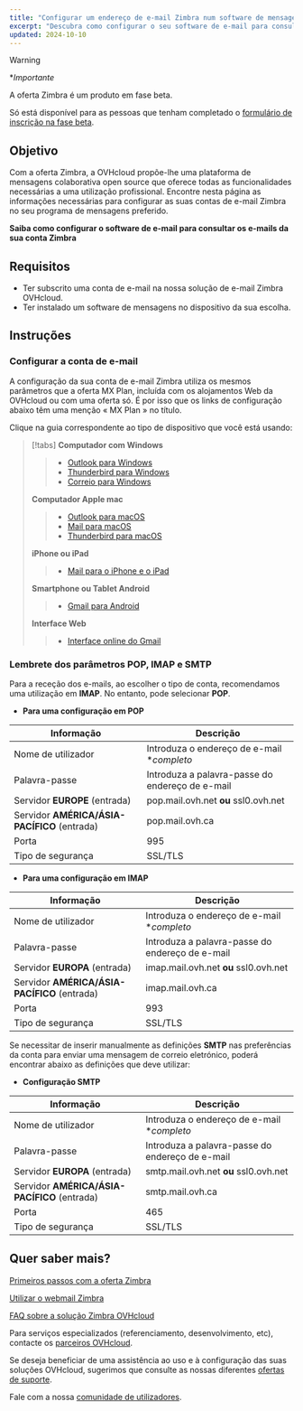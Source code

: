 ```yaml
---
title: "Configurar um endereço de e-mail Zimbra num software de mensagens"
excerpt: "Descubra como configurar o seu software de e-mail para consultar os e-mails da sua conta Zimbra"
updated: 2024-10-10
---
```


<style>
.w-400 {
max-width:400px!important;
}
</style>

> [!warning]
>
> **Importante*
>
> A oferta Zimbra é um produto em fase beta.
>
> Só está disponível para as pessoas que tenham completado o [formulário de inscrição na fase beta](https://labs.ovhcloud.com/en/zimbra-beta/).
>

## Objetivo

Com a oferta Zimbra, a OVHcloud propõe-lhe uma plataforma de mensagens colaborativa open source que oferece todas as funcionalidades necessárias a uma utilização profissional. Encontre nesta página as informações necessárias para configurar as suas contas de e-mail Zimbra no seu programa de mensagens preferido.

**Saiba como configurar o software de e-mail para consultar os e-mails da sua conta Zimbra**

## Requisitos

- Ter subscrito uma conta de e-mail na nossa solução de e-mail Zimbra OVHcloud.
- Ter instalado um software de mensagens no dispositivo da sua escolha.

## Instruções

### Configurar a conta de e-mail <a name="mail-config"></a>

A configuração da sua conta de e-mail Zimbra utiliza os mesmos parâmetros que a oferta MX Plan, incluída com os alojamentos Web da OVHcloud ou com uma oferta só. É por isso que os links de configuração abaixo têm uma menção « MX Plan » no título.

Clique na guia correspondente ao tipo de dispositivo que você está usando:

> [!tabs]
> **Computador com Windows**
>>
>> - [Outlook para Windows](/pages/web_cloud/email_and_collaborative_solutions/mx_plan/how_to_configure_outlook_2016)
>> - [Thunderbird para Windows](/pages/web_cloud/email_and_collaborative_solutions/mx_plan/how_to_configure_thunderbird_windows)
>> - [Correio para Windows](/pages/web_cloud/email_and_collaborative_solutions/mx_plan/how_to_configure_windows_10)
>>
> **Computador Apple mac**
>>
>> - [Outlook para macOS](/pages/web_cloud/email_and_collaborative_solutions/mx_plan/how_to_configure_outlook_2016_mac)
>> - [Mail para macOS](/pages/web_cloud/email_and_collaborative_solutions/mx_plan/how_to_configure_mail_macos)
>> - [Thunderbird para macOS](/pages/web_cloud/email_and_collaborative_solutions/mx_plan/how_to_configure_thunderbird_mac)
>>
> **iPhone ou iPad**
>>
>> - [Mail para o iPhone e o iPad](/pages/web_cloud/email_and_collaborative_solutions/mx_plan/how_to_configure_ios)
>>
> **Smartphone ou Tablet Android**
>>
>> - [Gmail para Android](/pages/web_cloud/email_and_collaborative_solutions/mx_plan/how_to_configure_android)
>>
> **Interface Web**
>>
>> - [Interface online do Gmail](/pages/web_cloud/email_and_collaborative_solutions/mx_plan/how_to_configure_gmail)
>>

### Lembrete dos parâmetros POP, IMAP e SMTP <a name="popimap-settings"></a>

Para a receção dos e-mails, ao escolher o tipo de conta, recomendamos uma utilização em **IMAP**. No entanto, pode selecionar **POP**.

- **Para uma configuração em POP**

|Informação|Descrição|
|---|---|
|Nome de utilizador|Introduza o endereço de e-mail **completo*|
|Palavra-passe|Introduza a palavra-passe do endereço de e-mail|
|Servidor **EUROPE** (entrada)|pop.mail.ovh.net **ou** ssl0.ovh.net|
|Servidor **AMÉRICA/ÁSIA-PACÍFICO** (entrada)|pop.mail.ovh.ca|
|Porta|995|
|Tipo de segurança|SSL/TLS|

- **Para uma configuração em IMAP**

|Informação|Descrição|
|---|---|
|Nome de utilizador|Introduza o endereço de e-mail **completo*|
|Palavra-passe|Introduza a palavra-passe do endereço de e-mail|
|Servidor **EUROPA** (entrada)|imap.mail.ovh.net **ou** ssl0.ovh.net|
|Servidor **AMÉRICA/ÁSIA-PACÍFICO** (entrada)|imap.mail.ovh.ca|
|Porta|993|
|Tipo de segurança|SSL/TLS|

Se necessitar de inserir manualmente as definições **SMTP** nas preferências da conta para enviar uma mensagem de correio eletrónico, poderá encontrar abaixo as definições que deve utilizar:

- **Configuração SMTP**

|Informação|Descrição|
|---|---|
|Nome de utilizador|Introduza o endereço de e-mail **completo*|
|Palavra-passe|Introduza a palavra-passe do endereço de e-mail|
|Servidor **EUROPA** (entrada)|smtp.mail.ovh.net **ou** ssl0.ovh.net|
|Servidor **AMÉRICA/ÁSIA-PACÍFICO** (entrada)|smtp.mail.ovh.ca|
|Porta|465|
|Tipo de segurança|SSL/TLS|

## Quer saber mais? <a name="go-further"></a>

[Primeiros passos com a oferta Zimbra](/pages/web_cloud/email_and_collaborative_solutions/zimbra/getting_started_zimbra)

[Utilizar o webmail Zimbra](/pages/web_cloud/email_and_collaborative_solutions/mx_plan/email_zimbra)

[FAQ sobre a solução Zimbra OVHcloud](/pages/web_cloud/email_and_collaborative_solutions/mx_plan/faq-zimbra)

Para serviços especializados (referenciamento, desenvolvimento, etc), contacte os [parceiros OVHcloud](/links/partner).

Se deseja beneficiar de uma assistência ao uso e à configuração das suas soluções OVHcloud, sugerimos que consulte as nossas diferentes [ofertas de suporte](/links/suporte).

Fale com a nossa [comunidade de utilizadores](/links/community).